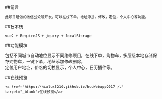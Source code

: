 ##前言


    此项目是做的微信公众号开发，可以在线下单，地址添加，修改，定位，个人中心等功能。

##技术栈

    vue2 + RequireJS + jquery + localStorage

##功能模块

  包括不同城市自动地位显示不同维修项目，在线下单，购物车，多层级本地存储保存购物车，一键下单，地址添加修改删除，<br> 定位用户地址，价格的切换显示，个人中心，日历插件等。


##在线预览

    <a href="https://hialun5210.github.io/buuWebapp2017-/." target="_blank">在线预览</a>
